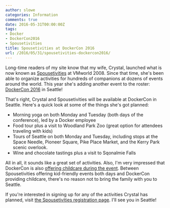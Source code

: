 ```yaml
---
author: slowe
categories: Information
comments: true
date: 2016-05-31T00:00:00Z
tags:
- Docker
- DockerCon2016
- Spousetivities
title: Spousetivities at DockerCon 2016
url: /2016/05/31/spousetivities-dockercon2016/
---
```


Long-time readers of my site know that my wife, Crystal, launched what is now known as [Spousetivities][link-1] at VMworld 2008. Since that time, she's been able to organize activities for hundreds of companions at dozens of events around the world. This year she's adding another event to the roster: [DockerCon 2016][link-2] in Seattle!

That's right, Crystal and Spousetivities will be available at DockerCon in Seattle. Here's a quick look at some of the things she's got planned:

* Morning yoga on both Monday and Tuesday (both days of the conference), led by a Docker employee
* Food tour plus a visit to Woodland Park Zoo (great option for attendees traveling with kids)
* Tours of Seattle on both Monday and Tuesday, including stops at the Space Needle, Pioneer Square, Pike Place Market, and the Kerry Park scenic overlook.
* Wine and chocolate tastings plus a visit to Sqonalmie Falls

All in all, it sounds like a great set of activities. Also, I'm very impressed that DockerCon is also [offering childcare during the event][link-4]. Between Spousetivities offering kid-friendly events both days and DockerCon providing childcare, there's no reason not to bring the family with you to Seattle.

If you're interested in signing up for any of the activities Crystal has planned, visit [the Spousetivities registration page][link-3]. I'll see you in Seattle!

[link-1]: http://spousetivities.com/
[link-2]: http://2016.dockercon.com/
[link-3]: http://spousetivities.ticketleap.com/dockercon/
[link-4]: http://2016.dockercon.com/childcare
